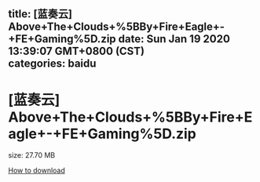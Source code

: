 
title: [蓝奏云]   Above+The+Clouds+%5BBy+Fire+Eagle+-+FE+Gaming%5D.zip
date: Sun Jan 19 2020 13:39:07 GMT+0800 (CST)    
categories: baidu
---

# [蓝奏云]   Above+The+Clouds+%5BBy+Fire+Eagle+-+FE+Gaming%5D.zip
size: 27.70 MB
 
 

[How to download](https://bpcam.bemobtrk.com/go/2ceec3aa-1ca2-46d6-b9ff-aaa5c184517c?jno=1651)